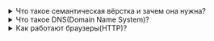 <details>
  <summary>Что такое семантическая вёрстка и зачем она нужна?</summary>
  <br>
  <ul>
    <li>Чтобы сделать сайт доступным. Зрячие пользователи могут без проблем с первого взгляда понять, где какая часть страницы находится — где заголовок, списки или изображения. Для незрячих или плохо видящих основной инструмент для просмотра сайтов не браузер, который отрисовывает страницу, а скринридер, который читает текст со страницы вслух.</li>
    <li>Чтобы сайт был выше в поисковиках. Наличие семантической разметки страниц помогает поисковым ботам лучше понимать, что находится на странице, и в зависимости от этого ранжировать сайты в поисковой выдаче.</li>
    <li>Tags: article, section, aside, nav, header, main, footer, h1-h6, ul...</li>
</details>
<details>
  <summary>Что такое DNS(Domain Name System)?</summary>
  <br>
  <p>Это глобальное распределенное хранилище ключей и значений. Сервера по всему миру могут предоставить вам значение по ключу, а если им неизвестен ключ, то они попросят помощи у другого сервера.</p>
  <p>Вы или ваш браузер запрашивает значение для ключа www.example.com, и получает в ответ 1.2.3.4.</p>
  <p><i>Источник: <a href ='https://habr.com/ru/post/303446/'>habr.com</a></i></p>
</details>
<details>
  <summary>Как работают браузеры(HTTP)?</summary>
  <br>
  <div>
    <span>Работа браузера в основном состоит из:
    <ul>
      <li>Разрешение DNS</li>
      <li>HTTP-обмен</li>
      <li>Рендеринг</li>
      <li>Сброс и повтор</li>
    </ul>
  </div>
  <h4>Разрешение DNS</h4>
  <p>Этот процесс помогает браузеру узнать, к какому серверу он должен подключиться, когда пользователь вводит URL. Браузер связывается с DNS-сервером и обнаруживает, что google.com соответствует набору цифр 216.58.207.110 — IP-адресу, к которому может подключиться браузер.<p>
  <h4>HTTP-обмен</h4>
  <p>Как только браузер определит, какой сервер будет обслуживать наш запрос, он установит с ним TCP-соединение и начнет HTTP-обмен.<p>
  <p>HTTP — это просто название самого популярного протокола для общения в сети, и браузеры в основном выбирают HTTP при общении с серверами. HTTP-обмен подразумевает, что клиент (наш браузер) отправляет запрос, а сервер присылает ответ.<p>
  <h4>Рендеринг</h4>
  <p>В теле ответа сервер включает представление запрашиваемого документа в соответствии с заголовком Content-Type. В нашем случае тип содержимого был установлен на text/html, поэтому мы ожидаем HTML-разметку в ответе — и именно ее мы и находим в теле документа.<p>
  <p>Это как раз тот момент, где браузер действительно проявляет свои способности. Он считывает и анализирует HTML-код, загружает дополнительные ресурсы, включенные в разметку (например, там могут быть указаны для подгрузки JavaScript-файлы или CSS-документы) и представляет их пользователю как можно скорее.</p>
  <p><i>Источник: <a href ='https://habr.com/ru/company/edison/blog/432870/'>habr.com</a></i></p>
</details>

